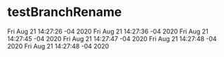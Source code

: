 # testBranchRename
Fri Aug 21 14:27:26 -04 2020
Fri Aug 21 14:27:36 -04 2020
Fri Aug 21 14:27:45 -04 2020
Fri Aug 21 14:27:47 -04 2020
Fri Aug 21 14:27:48 -04 2020
Fri Aug 21 14:27:48 -04 2020
